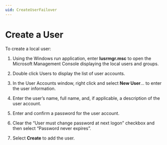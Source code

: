 ```yaml
---
uid: CreateUserFailover
---
```


# Create a User

To create a local user:

1. Using the Windows run application, enter **lusrmgr.msc** to open the Microsoft Management Console displaying the local users and groups.

2. Double click Users to display the list of user accounts.

3. In the User Accounts window, right click and select **New User**... to enter the user information.

4. Enter the user’s name, full name, and, if applicable, a description of the user account.

5. Enter and confirm a password for the user account.

6. Clear the “User must change password at next logon” checkbox and then select “Password never expires”.

7. Select **Create** to add the user.
